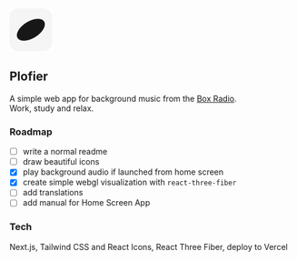 <img src="git-preview.svg" width="75" />

## Plofier

A simple web app for background music from the [Box Radio](https://boxradio.net/).
<br />Work, study and relax.

### Roadmap

- [ ] write a normal readme
- [ ] draw beautiful icons
- [x] play background audio if launched from home screen
- [x] create simple webgl visualization with `react-three-fiber`
- [ ] add translations
- [ ] add manual for Home Screen App

### Tech

Next.js, Tailwind CSS and React Icons, React Three Fiber, deploy to Vercel
